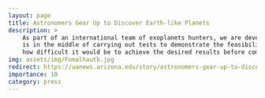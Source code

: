 ```yaml
---
layout: page
title: Astronomers Gear Up to Discover Earth-like Planets
description: >
    As part of an international team of exoplanets hunters, we are developing a technique to detect faint dust clouds around other stars, many of which might hide Earth-like planets. Funded by NASA, our team
	is in the middle of carrying out tests to demonstrate the feasibility of these observations using both apertures of the Large Binocular Telescope, or LBT, in Arizona. The project aims at determining
	how difficult it would be to achieve the desired results before committing to a billion-dollar space telescope mission.
img: assets/img/Fomalhautb.jpg
redirect: https://uanews.arizona.edu/story/astronomers-gear-up-to-discover-earth-like-planets
importance: 10
category: press
---
```

